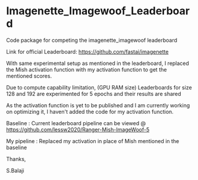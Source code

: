 # Imagenette_Imagewoof_Leaderboard
Code package for competing the imagenette_imagewoof leaderboard


Link for official Leaderboard:
https://github.com/fastai/imagenette


With same experimental setup as mentioned in the leaderboard, 
I replaced the Mish activation function with my activation function to get the mentioned scores.

Due to compute capability limitation, (GPU RAM size) 
Leaderboards for size 128 and 192 are experimented for 5 epochs and their results are shared

As the activation function is yet to be published and I am currently working on optimizing it, I haven't 
added the code for my activation function.


Baseline    : Current leaderboard pipeline can be viewed @ https://github.com/lessw2020/Ranger-Mish-ImageWoof-5

My pipeline : Replaced my activation in place of Mish mentioned in the baseline


Thanks,

S.Balaji

